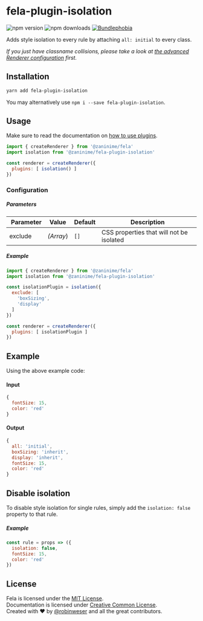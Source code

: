# fela-plugin-isolation

<img alt="npm version" src="https://badge.fury.io/js/fela-plugin-isolation.svg"> <img alt="npm downloads" src="https://img.shields.io/npm/dm/fela-plugin-isolation.svg"> <a href="https://bundlephobia.com/result?p=fela-plugin-isolation@latest"><img alt="Bundlephobia" src="https://img.shields.io/bundlephobia/minzip/fela-plugin-isolation.svg"></a>

Adds style isolation to every rule by attaching `all: initial` to every class.

*If you just have classname collisions, please take a look at [the advanced Renderer configuration](https://fela.js.org/docs/advanced/RendererConfiguration.html) first.*

## Installation
```sh
yarn add fela-plugin-isolation
```
You may alternatively use `npm i --save fela-plugin-isolation`.


## Usage
Make sure to read the documentation on [how to use plugins](http://fela.js.org/docs/advanced/Plugins.html).

```javascript
import { createRenderer } from '@zaninime/fela'
import isolation from '@zaninime/fela-plugin-isolation'

const renderer = createRenderer({
  plugins: [ isolation() ]
})
```

### Configuration
##### Parameters
| Parameter | Value | Default | Description |
| --- | --- | --- | --- |
| exclude | *(Array*) | `[]` | CSS properties that will not be isolated |

##### Example
```javascript
import { createRenderer } from '@zaninime/fela'
import isolation from '@zaninime/fela-plugin-isolation'

const isolationPlugin = isolation({
  exclude: [
    'boxSizing',
    'display'
  ]
})

const renderer = createRenderer({
  plugins: [ isolationPlugin ]
})
```

## Example
Using the above example code:
#### Input
```javascript
{
  fontSize: 15,
  color: 'red'
}
```
#### Output
```javascript
{
  all: 'initial',
  boxSizing: 'inherit',
  display: 'inherit',
  fontSize: 15,
  color: 'red'
}
```

## Disable isolation
To disable style isolation for single rules, simply add the `isolation: false` property to that rule.

##### Example
```javascript
const rule = props => ({
  isolation: false,
  fontSize: 15,
  color: 'red'
})
```

## License
Fela is licensed under the [MIT License](http://opensource.org/licenses/MIT).<br>
Documentation is licensed under [Creative Common License](http://creativecommons.org/licenses/by/4.0/).<br>
Created with ♥ by [@robinweser](http://weser.io) and all the great contributors.
